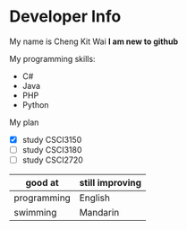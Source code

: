 # Developer Info
My name is Cheng Kit Wai
**I am new to github**

My programming skills:
* C#
* Java
* PHP
* Python

My plan
- [x] study CSCI3150
- [ ] study CSCI3180
- [ ] study CSCI2720

good at | still improving
------------ | -------------
programming | English
swimming | Mandarin

